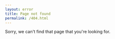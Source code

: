 ```yaml
---
layout: error
title: Page not found
permalink: /404.html
---
```


Sorry, we can't find that page that you're looking for.
